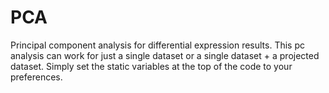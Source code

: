 # PCA
Principal component analysis for differential expression results. 
This pc analysis can work for just a single dataset or a single dataset + a projected dataset.
Simply set the static variables at the top of the code to your preferences. 
